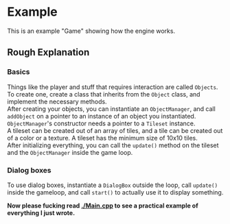 # Example

This is an example "Game" showing how the engine works.  

## Rough Explanation

### Basics

Things like the player and stuff that requires interaction are called `Objects`. To create one, create a class that inherits from the `Object` class, and implement the necessary methods.  
After creating your objects, you can instantiate an `ObjectManager`, and call `addObject` on a pointer to an instance of an object you instantiated.  
`ObjectManager`'s constructor needs a pointer to a `Tileset` instance.  
A tileset can be created out of an array of tiles, and a tile can be created out of a color or a texture. A tileset has the minimum size of 10x10 tiles.  
After initializing everything, you can call the `update()` method on the tileset and the `ObjectManager` inside the game loop.  

### Dialog boxes

To use dialog boxes, instantiate a `DialogBox` outside the loop, call `update()` inside the gameloop, and call `start()` to actually use it to display something.

**Now please fucking read [./Main.cpp](./Main.cpp) to see a practical example of everything I just wrote.**
